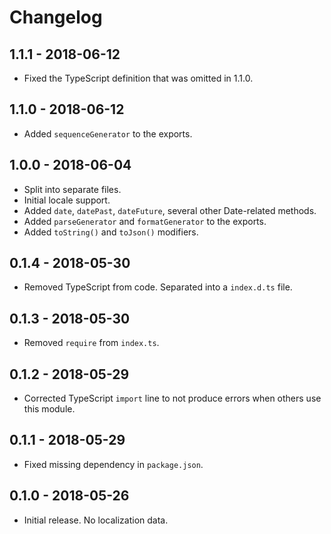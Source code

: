 Changelog
=========

1.1.1 - 2018-06-12
------------------

* Fixed the TypeScript definition that was omitted in 1.1.0.


1.1.0 - 2018-06-12
------------------

* Added `sequenceGenerator` to the exports.


1.0.0 - 2018-06-04
------------------

* Split into separate files.
* Initial locale support.
* Added `date`, `datePast`, `dateFuture`, several other Date-related methods.
* Added `parseGenerator` and `formatGenerator` to the exports.
* Added `toString()` and `toJson()` modifiers.

0.1.4 - 2018-05-30
------------------

* Removed TypeScript from code. Separated into a `index.d.ts` file.


0.1.3 - 2018-05-30
------------------

* Removed `require` from `index.ts`.


0.1.2 - 2018-05-29
------------------

* Corrected TypeScript `import` line to not produce errors when others use this module.


0.1.1 - 2018-05-29
------------------

* Fixed missing dependency in `package.json`.


0.1.0 - 2018-05-26
------------------

* Initial release. No localization data.
